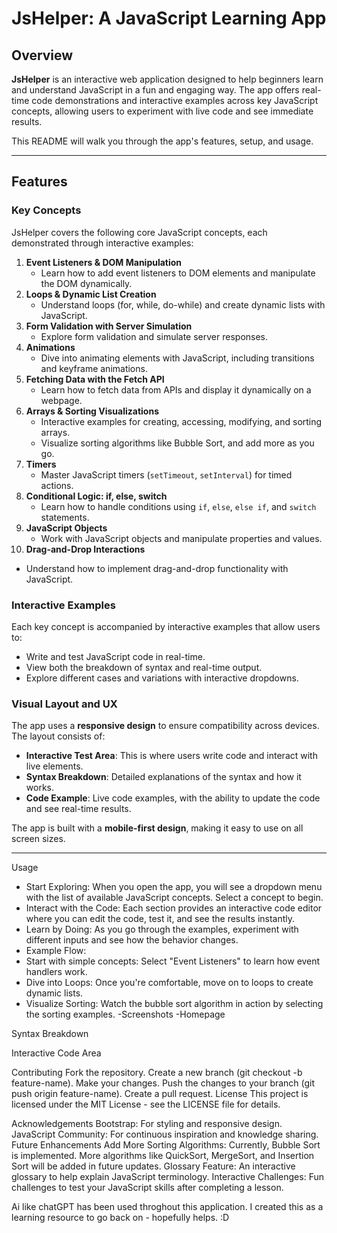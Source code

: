 # JsHelper: A JavaScript Learning App

## Overview

**JsHelper** is an interactive web application designed to help beginners learn and understand JavaScript in a fun and engaging way. The app offers real-time code demonstrations and interactive examples across key JavaScript concepts, allowing users to experiment with live code and see immediate results.

This README will walk you through the app's features, setup, and usage.

---

## Features

### Key Concepts

JsHelper covers the following core JavaScript concepts, each demonstrated through interactive examples:

1. **Event Listeners & DOM Manipulation**
   - Learn how to add event listeners to DOM elements and manipulate the DOM dynamically.
2. **Loops & Dynamic List Creation**
   - Understand loops (for, while, do-while) and create dynamic lists with JavaScript.
3. **Form Validation with Server Simulation**
   - Explore form validation and simulate server responses.
4. **Animations**
   - Dive into animating elements with JavaScript, including transitions and keyframe animations.
5. **Fetching Data with the Fetch API**
   - Learn how to fetch data from APIs and display it dynamically on a webpage.
6. **Arrays & Sorting Visualizations**
   - Interactive examples for creating, accessing, modifying, and sorting arrays.
   - Visualize sorting algorithms like Bubble Sort, and add more as you go.
7. **Timers**
   - Master JavaScript timers (`setTimeout`, `setInterval`) for timed actions.
8. **Conditional Logic: if, else, switch**
   - Learn how to handle conditions using `if`, `else`, `else if`, and `switch` statements.
9. **JavaScript Objects**
   - Work with JavaScript objects and manipulate properties and values.
10. **Drag-and-Drop Interactions**
   - Understand how to implement drag-and-drop functionality with JavaScript.

### Interactive Examples

Each key concept is accompanied by interactive examples that allow users to:

- Write and test JavaScript code in real-time.
- View both the breakdown of syntax and real-time output.
- Explore different cases and variations with interactive dropdowns.
  
### Visual Layout and UX

The app uses a **responsive design** to ensure compatibility across devices. The layout consists of:

- **Interactive Test Area**: This is where users write code and interact with live elements.
- **Syntax Breakdown**: Detailed explanations of the syntax and how it works.
- **Code Example**: Live code examples, with the ability to update the code and see real-time results.

The app is built with a **mobile-first design**, making it easy to use on all screen sizes.

---

Usage
- Start Exploring: When you open the app, you will see a dropdown menu with the list of available JavaScript concepts. Select a concept to begin.
- Interact with the Code: Each section provides an interactive code editor where you can edit the code, test it, and see the results instantly.
- Learn by Doing: As you go through the examples, experiment with different inputs and see how the behavior changes.
- Example Flow:
- Start with simple concepts: Select "Event Listeners" to learn how event handlers work.
- Dive into Loops: Once you're comfortable, move on to loops to create dynamic lists.
- Visualize Sorting: Watch the bubble sort algorithm in action by selecting the sorting examples.
-Screenshots
-Homepage

Syntax Breakdown

Interactive Code Area

Contributing
Fork the repository.
Create a new branch (git checkout -b feature-name).
Make your changes.
Push the changes to your branch (git push origin feature-name).
Create a pull request.
License
This project is licensed under the MIT License - see the LICENSE file for details.

Acknowledgements
Bootstrap: For styling and responsive design.
JavaScript Community: For continuous inspiration and knowledge sharing.
Future Enhancements
Add More Sorting Algorithms: Currently, Bubble Sort is implemented. More algorithms like QuickSort, MergeSort, and Insertion Sort will be added in future updates.
Glossary Feature: An interactive glossary to help explain JavaScript terminology.
Interactive Challenges: Fun challenges to test your JavaScript skills after completing a lesson.

Ai like chatGPT has been used throghout this application. I created this as a learning resource to go back on - hopefully helps. :D
